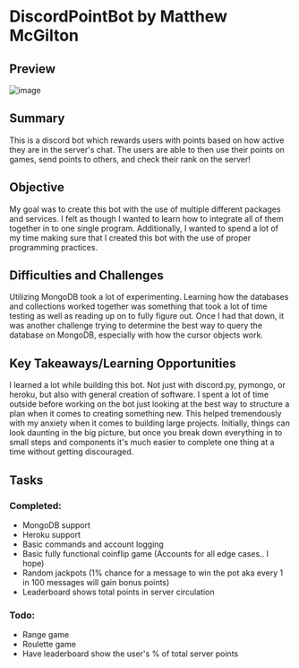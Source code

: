 # DiscordPointBot by Matthew McGilton

## Preview
![image](https://imgur.com/T2EHZRp)

## Summary
This is a discord bot which rewards users with points based on how active they are in the server's chat. The users are able to then use their points on games, send points to others, and check their rank on the server!

## Objective
My goal was to create this bot with the use of multiple different packages and services. I felt as though I wanted to learn how to integrate all of them together in to one single program. Additionally, I wanted to spend a lot of my time making sure that I created this bot with the use of proper programming practices.

## Difficulties and Challenges
Utilizing MongoDB took a lot of experimenting. Learning how the databases and collections worked together was something that took a lot of time testing as well as reading up on to fully figure out. Once I had that down, it was another challenge trying to determine the best way to query the database on MongoDB, especially with how the cursor objects work.

## Key Takeaways/Learning Opportunities
I learned a lot while building this bot. Not just with discord.py, pymongo, or heroku, but also with general creation of software. I spent a lot of time outside before working on the bot just looking at the best way to structure a plan when it comes to creating something new. This helped tremendously with my anxiety when it comes to building large projects. Initially, things can look daunting in the big picture, but once you break down everything in to small steps and components it's much easier to complete one thing at a time without getting discouraged.

## Tasks
### Completed:
- MongoDB support
- Heroku support
- Basic commands and account logging
- Basic fully functional coinflip game (Accounts for all edge cases.. I hope)
- Random jackpots (1% chance for a message to win the pot aka every 1 in 100 messages will gain bonus points)
- Leaderboard shows total points in server circulation

### Todo:
- Range game
- Roulette game
- Have leaderboard show the user's % of total server points
